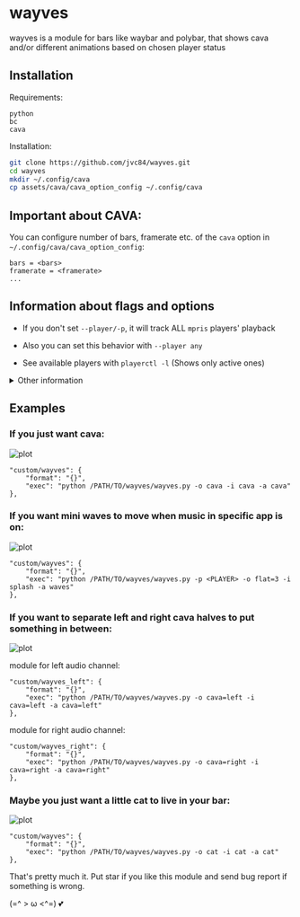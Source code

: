 # wayves

wayves is a module for bars like waybar and polybar, that shows cava and/or different animations based on chosen player status

## Installation

Requirements:

```
python
bc
cava
```

Installation:

```bash
git clone https://github.com/jvc84/wayves.git
cd wayves
mkdir ~/.config/cava
cp assets/cava/cava_option_config ~/.config/cava
```

## Important about CAVA:

You can configure number of bars, framerate etc. of the ```cava``` option in ```~/.config/cava/cava_option_config```:

```
bars = <bars>
framerate = <framerate>
...
```

 
## Information about flags and options

- If you don't set `--player/-p`, it will track ALL `mpris` players' playback 

- Also you can set this behavior with `--player any`

- See available players with `playerctl -l` (Shows only active ones)

<details>
<summary>Other information</summary>
 
Use ```python /PATH/TO/wayves/wayves.py --help``` to read about flags and options

```
Usage:

    python /path/to/wayves/wayves.py [--off <OPTION>] [--inactive <OPTION>] [--active <OPTION>] [--player PLAYER]

Animation flags:

    -h, --help                   -    displays this help end exit
    -p, --player <PLAYER>        -    player whit activity will be represented by this module. 
        Default value is "any", which stands for detecting any mpris (playerctl) playback.   
        Unnecessary if all other flag have same value. You can get names of active players by command 'playerctl -l'  
    -o, --off  <OPTION>          -    script, that shows when player is down. 'cat' by default
    -i, --inactive   <OPTION>    -    script, that shows when player is up, but music is on pause. 'splash' by default
    -a, --active  <OPTION>       -    script, that shows when player is up, and music is playing. 'cava' by default

Options:
    
    cat                 -    ASCII cat animations
    info                -    'no sound'/'sound'
    splash              -    some different animations of 3 bars
    waves               -    scripts of 3 bars moving up and down
    cava[=SECTION]      -    dynamic waves, that depend on sound. Requires cava
                             available SECTIONS: left, right, all. SECTION=all by default
    empty[=NUM]         -    shows NUM spaces. NUM=0 by default
    flat[=NUM]          -    shows NUM '▁'. NUM=16 by default
    
Cava config:
    
    In config you can configure number of bars and frame rate (and other stuff)
    Config path         -    $HOME/.config/cava/cava_option_config     
```
</details>

## Examples

### If you just want cava:

![plot](.doc/images/cava_example.png)

```
"custom/wayves": {
    "format": "{}",
    "exec": "python /PATH/TO/wayves/wayves.py -o cava -i cava -a cava"
},
```

### If you want mini waves to move when music in specific app is on:

![plot](.doc/images/waves_example.png)

```
"custom/wayves": {
    "format": "{}",
    "exec": "python /PATH/TO/wayves/wayves.py -p <PLAYER> -o flat=3 -i splash -a waves"
},
```

### If you want to separate left and right cava halves to put something in between:

![plot](.doc/images/double_cava_example.png)

module for left audio channel:

```
"custom/wayves_left": {
    "format": "{}",
    "exec": "python /PATH/TO/wayves/wayves.py -o cava=left -i cava=left -a cava=left"
},
```

module for right audio channel:

```
"custom/wayves_right": {
    "format": "{}",
    "exec": "python /PATH/TO/wayves/wayves.py -o cava=right -i cava=right -a cava=right"
},
```

### Maybe you just want a little cat to live in your bar:

![plot](.doc/images/cat_example.png)

```
"custom/wayves": {
    "format": "{}",
    "exec": "python /PATH/TO/wayves/wayves.py -o cat -i cat -a cat"
},

```

That's pretty much it. Put star if you like this module and send bug report if something is wrong.

(=^ > ω <^=) :two_hearts:

